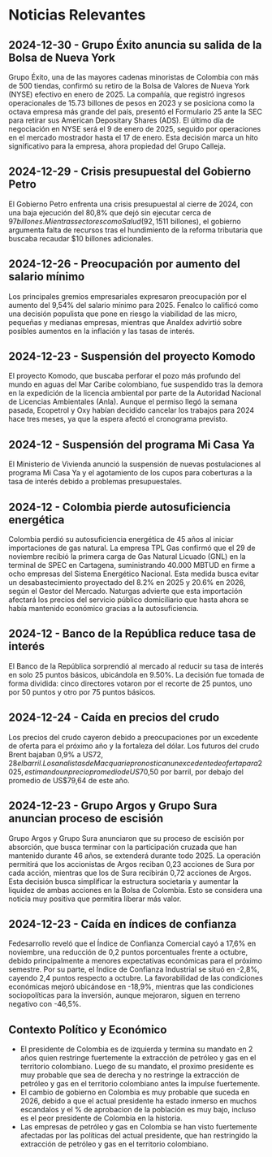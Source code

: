 # Noticias Relevantes

## 2024-12-30 - Grupo Éxito anuncia su salida de la Bolsa de Nueva York

Grupo Éxito, una de las mayores cadenas minoristas de Colombia con más de 500 tiendas, confirmó su retiro de la Bolsa de Valores de Nueva York (NYSE) efectivo en enero de 2025. La compañía, que registró ingresos operacionales de 15.73 billones de pesos en 2023 y se posiciona como la octava empresa más grande del país, presentó el Formulario 25 ante la SEC para retirar sus American Depositary Shares (ADS). El último día de negociación en NYSE será el 9 de enero de 2025, seguido por operaciones en el mercado mostrador hasta el 17 de enero. Esta decisión marca un hito significativo para la empresa, ahora propiedad del Grupo Calleja.

## 2024-12-29 - Crisis presupuestal del Gobierno Petro

El Gobierno Petro enfrenta una crisis presupuestal al cierre de 2024, con una baja ejecución del 80,8% que dejó sin ejecutar cerca de $97 billones. Mientras sectores como Salud (92,1%) y Educación (90,2%) muestran buena ejecución, otros como Hacienda (45,1%), Agricultura (38,9%) y Deporte (25,7%) presentan rezagos importantes. A pesar de tener el presupuesto más alto de la historia para 2025 ($511 billones), el gobierno argumenta falta de recursos tras el hundimiento de la reforma tributaria que buscaba recaudar $10 billones adicionales.

## 2024-12-26 - Preocupación por aumento del salario mínimo

Los principales gremios empresariales expresaron preocupación por el aumento del 9,54% del salario mínimo para 2025. Fenalco lo calificó como una decisión populista que pone en riesgo la viabilidad de las micro, pequeñas y medianas empresas, mientras que Analdex advirtió sobre posibles aumentos en la inflación y las tasas de interés.

## 2024-12-23 - Suspensión del proyecto Komodo

El proyecto Komodo, que buscaba perforar el pozo más profundo del mundo en aguas del Mar Caribe colombiano, fue suspendido tras la demora en la expedición de la licencia ambiental por parte de la Autoridad Nacional de Licencias Ambientales (Anla). Aunque el permiso llegó la semana pasada, Ecopetrol y Oxy habían decidido cancelar los trabajos para 2024 hace tres meses, ya que la espera afectó el cronograma previsto.

## 2024-12 - Suspensión del programa Mi Casa Ya

El Ministerio de Vivienda anunció la suspensión de nuevas postulaciones al programa Mi Casa Ya y el agotamiento de los cupos para coberturas a la tasa de interés debido a problemas presupuestales.

## 2024-12 - Colombia pierde autosuficiencia energética

Colombia perdió su autosuficiencia energética de 45 años al iniciar importaciones de gas natural. La empresa TPL Gas confirmó que el 29 de noviembre recibió la primera carga de Gas Natural Licuado (GNL) en la terminal de SPEC en Cartagena, suministrando 40.000 MBTUD en firme a ocho empresas del Sistema Energético Nacional. Esta medida busca evitar un desabastecimiento proyectado del 8.2% en 2025 y 20.6% en 2026, según el Gestor del Mercado. Naturgas advierte que esta importación afectará los precios del servicio público domiciliario que hasta ahora se había mantenido económico gracias a la autosuficiencia.

## 2024-12 - Banco de la República reduce tasa de interés

El Banco de la República sorprendió al mercado al reducir su tasa de interés en solo 25 puntos básicos, ubicándola en 9.50%. La decisión fue tomada de forma dividida: cinco directores votaron por el recorte de 25 puntos, uno por 50 puntos y otro por 75 puntos básicos.

## 2024-12-24 - Caída en precios del crudo

Los precios del crudo cayeron debido a preocupaciones por un excedente de oferta para el próximo año y la fortaleza del dólar. Los futuros del crudo Brent bajaban 0,9% a US$72,28 el barril. Los analistas de Macquarie pronostican un excedente de oferta para 2025, estimando un precio promedio de US$70,50 por barril, por debajo del promedio de US$79,64 de este año.

## 2024-12-23 - Grupo Argos y Grupo Sura anuncian proceso de escisión

Grupo Argos y Grupo Sura anunciaron que su proceso de escisión por absorción, que busca terminar con la participación cruzada que han mantenido durante 46 años, se extenderá durante todo 2025. La operación permitirá que los accionistas de Argos reciban 0,23 acciones de Sura por cada acción, mientras que los de Sura recibirán 0,72 acciones de Argos. Esta decisión busca simplificar la estructura societaria y aumentar la liquidez de ambas acciones en la Bolsa de Colombia. Esto se considera una noticia muy positiva que permitira liberar más valor.

## 2024-12-23 - Caída en índices de confianza

Fedesarrollo reveló que el Índice de Confianza Comercial cayó a 17,6% en noviembre, una reducción de 0,2 puntos porcentuales frente a octubre, debido principalmente a menores expectativas económicas para el próximo semestre. Por su parte, el Índice de Confianza Industrial se situó en -2,8%, cayendo 2,4 puntos respecto a octubre. La favorabilidad de las condiciones económicas mejoró ubicándose en -18,9%, mientras que las condiciones sociopolíticas para la inversión, aunque mejoraron, siguen en terreno negativo con -46,5%.

## Contexto Político y Económico

- El presidente de Colombia es de izquierda y termina su mandato en 2 años quien restringe fuertemente la extracción de petróleo y gas en el territorio colombiano. Luego de su mandato, el proximo presidente es muy probable que sea de derecha y no restringe la extracción de petróleo y gas en el territorio colombiano antes la impulse fuertemente.
- El cambio de gobierno en Colombia es muy probable que suceda en 2026, debido a que el actual presidente ha estado inmerso en muchos escandalos y el % de aprobacion de la población es muy bajo, incluso es el peor presidente de Colombia en la historia.
- Las empresas de petróleo y gas en Colombia se han visto fuertemente afectadas por las políticas del actual presidente, que han restringido la extracción de petróleo y gas en el territorio colombiano.
